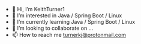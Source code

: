 - 👋 Hi, I’m KeithTurner1
- 👀 I’m interested in Java / Spring Boot / Linux
- 🌱 I’m currently learning Java / Spring Boot / Linux
- 💞️ I’m looking to collaborate on ...
- 📫 How to reach me turnerkj@protonmail.com

<!---
KeithTurner1/KeithTurner1 is a ✨ special ✨ repository because its `README.md` (this file) appears on your GitHub profile.
You can click the Preview link to take a look at your changes.
--->
